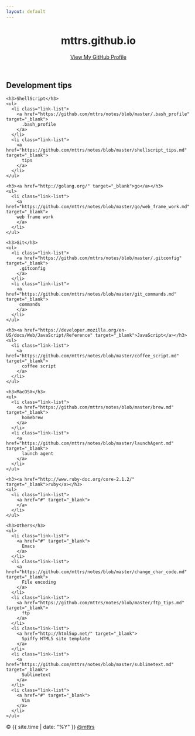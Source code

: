 ```yaml
---
layout: default
---
```


<div class="wrapper">
  <header>
    <h1>mttrs.github.io</h1>
    <p class="view">
      <a href="https://github.com/mttrs">View My GitHub Profile</a>
    </p>
  </header>

  <section>
    <h2>Development tips</h2>

    <h3>ShellScript</h3>
    <ul>
      <li class="link-list">
        <a href="https://github.com/mttrs/notes/blob/master/.bash_profile" target="_blank">
          .bash_profile
        </a>
      </li>
      <li class="link-list">
        <a href="https://github.com/mttrs/notes/blob/master/shellscript_tips.md" target="_blank">
          tips
        </a>
      </li>
    </ul>
    
    <h3><a href="http://golang.org/" target="_blank">go</a></h3>
    <ul>
      <li class="link-list">
        <a href="https://github.com/mttrs/notes/blob/master/go/web_frame_work.md" target="_blank">
        web frame work
        </a>
      </li>
    </ul>

    <h3>Git</h3>
    <ul>
      <li class="link-list">
        <a href="https://github.com/mttrs/notes/blob/master/.gitconfig" target="_blank">
         .gitconfig
        </a>
      </li>
      <li class="link-list">
        <a href="https://github.com/mttrs/notes/blob/master/git_commands.md" target="_blank">
         commands
        </a>
      </li>
    </ul>

    <h3><a href="https://developer.mozilla.org/en-US/docs/Web/JavaScript/Reference" target="_blank">JavaScript</a></h3>
    <ul>
      <li class="link-list">
        <a href="https://github.com/mttrs/notes/blob/master/coffee_script.md" target="_blank">
          coffee script
        </a>
      </li>
    </ul>

    <h3>MacOSX</h3>
    <ul>
      <li class="link-list">
        <a href="https://github.com/mttrs/notes/blob/master/brew.md" target="_blank">
          homebrew
        </a>
      </li>
      <li class="link-list">
        <a href="https://github.com/mttrs/notes/blob/master/launchAgent.md" target="_blank">
          launch agent
        </a>
      </li>
    </ul>
    
    <h3><a href="http://www.ruby-doc.org/core-2.1.2/" target="_blank">ruby</a></h3>
    <ul>
      <li class="link-list">
        <a href="#" target="_blank">
        </a>
      </li>
    </ul>

    <h3>Others</h3>
    <ul>
      <li class="link-list">
        <a href="#" target="_blank">
          Emacs
        </a>
      </li>
      <li class="link-list">
        <a href="https://github.com/mttrs/notes/blob/master/change_char_code.md" target="_blank">
          File encoding
        </a>
      </li>
      <li class="link-list">
        <a href="https://github.com/mttrs/notes/blob/master/ftp_tips.md" target="_blank">
          ftp
        </a>
      </li>
      <li class="link-list">
        <a href="http://html5up.net/" target="_blank">
          Spiffy HTML5 site template
        </a>
      </li>
      <li class="link-list">
        <a href="https://github.com/mttrs/notes/blob/master/sublimetext.md" target="_blank">
          Sublimetext
        </a>
      </li>
      <li class="link-list">
        <a href="#" target="_blank">
          Vim
        </a>
      </li>
    </ul>
  </section>

  <footer>
    &copy; {{ site.time | date: "%Y" }} <a href="https://github.com/mttrs" target="_blank">@mttrs</a>
  </footer>

</div>
<script src="javascripts/scale.fix.js"></script>
